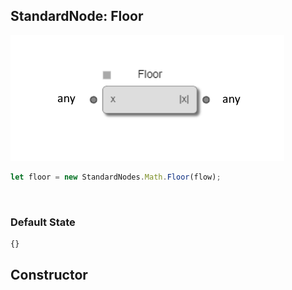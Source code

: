 ## StandardNode: Floor

<img class="zoomable" alt="Floor standard node" src="/images/standard-nodes/math/floor.png" />

<Hierarchy :extend="{name: 'Node', link: '../../api/classes/node.html'}" />
<br/>

```js
let floor = new StandardNodes.Math.Floor(flow);
```

<br/>

### Default State

```js
{}
```

## Constructor

<Method type="method">
  <template v-slot:signature>
    new Floor(<strong>flow: </strong><em><Ref to="../../api/classes/flow">Flow</Ref></em>,
    <strong>options?: </strong><em><Ref to="../../api/interfaces/node-creator-options">NodeCreatorOptions</Ref></em>):
    <em><Ref to="#standardnode-floor">Floor</Ref></em>
  </template>
  <template v-slot:params>
    <Param name="flow">
      <em><Ref to="../../api/classes/flow">Flow</Ref></em>
    </Param>
    <Param name="options?">
      <em><Ref to="../../api/interfaces/node-creator-options">NodeCreatorOptions</Ref></em>
      <template v-slot:default-value>
        <em>{}</em>
      </template>
    </Param>
  </template>
</Method>

<script setup>
import Method from "../../../../../components/api/Method.vue";
import Param from "../../../../../components/api/Param.vue";
import Ref from "../../../../../components/api/Ref.vue";
import Hierarchy from "../../../../../components/api/Hierarchy.vue";
</script>
